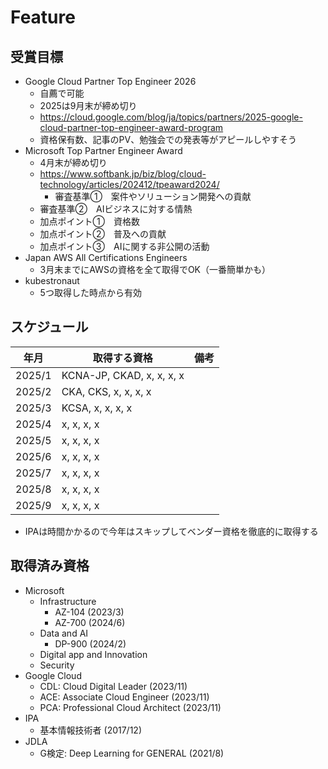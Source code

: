 # Feature

## 受賞目標

- Google Cloud Partner Top Engineer 2026
  - 自薦で可能
  - 2025は9月末が締め切り
  - https://cloud.google.com/blog/ja/topics/partners/2025-google-cloud-partner-top-engineer-award-program
  - 資格保有数、記事のPV、勉強会での発表等がアピールしやすそう
- Microsoft Top Partner Engineer Award
  - 4月末が締め切り
  - https://www.softbank.jp/biz/blog/cloud-technology/articles/202412/tpeaward2024/
    - 審査基準①　案件やソリューション開発への貢献
  - 審査基準②　AIビジネスに対する情熱
  - 加点ポイント①　資格数
  - 加点ポイント②　普及への貢献
  - 加点ポイント③　AIに関する非公開の活動
- Japan AWS All Certifications Engineers
  - 3月末までにAWSの資格を全て取得でOK（一番簡単かも）
- kubestronaut
  - 5つ取得した時点から有効

## スケジュール

| 年月 | 取得する資格 | 備考 |
| --- | --- | --- |
| 2025/1 | KCNA-JP, CKAD, x, x, x, x | 
| 2025/2 | CKA, CKS, x, x, x, x | 
| 2025/3 | KCSA, x, x, x, x | 
| 2025/4 | x, x, x, x | 
| 2025/5 | x, x, x, x | 
| 2025/6 | x, x, x, x | 
| 2025/7 | x, x, x, x | 
| 2025/8 | x, x, x, x | 
| 2025/9 | x, x, x, x | 

- IPAは時間かかるので今年はスキップしてベンダー資格を徹底的に取得する

## 取得済み資格

- Microsoft
  - Infrastructure
    - AZ-104 (2023/3)
    - AZ-700 (2024/6)
  - Data and AI
    - DP-900 (2024/2)
  - Digital app and Innovation
  - Security
- Google Cloud
  - CDL: Cloud Digital Leader (2023/11)
  - ACE: Associate Cloud Engineer (2023/11)
  - PCA: Professional Cloud Architect (2023/11)
- IPA
  - 基本情報技術者 (2017/12)
- JDLA
  - G検定: Deep Learning for GENERAL (2021/8)